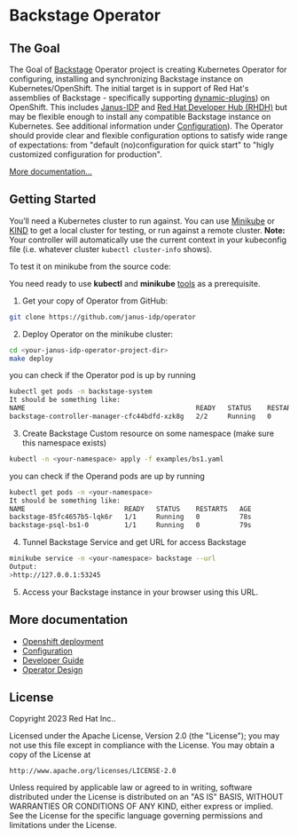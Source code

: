 # Backstage Operator

## The Goal
The Goal of [Backstage](https://backstage.io) Operator project is creating Kubernetes Operator for configuring, installing and synchronizing Backstage instance on Kubernetes/OpenShift. 
The initial target is in support of Red Hat's assemblies of Backstage - specifically supporting [dynamic-plugins](https://github.com/janus-idp/backstage-showcase/blob/main/showcase-docs/dynamic-plugins.md)) on OpenShift. This includes [Janus-IDP](https://janus-idp.io/) and [Red Hat Developer Hub (RHDH)](https://developers.redhat.com/rhdh) but may be flexible enough to install any compatible Backstage instance on Kubernetes. See additional information under [Configuration](docs/configuration.md)).
The Operator should provide clear and flexible configuration options to satisfy wide range of expectations: from "default (no)configuration for quick start" to "higly customized configuration for production".

[More documentation...](#more-documentation)

## Getting Started
You’ll need a Kubernetes cluster to run against. You can use [Minikube](https://minikube.sigs.k8s.io/docs/) or [KIND](https://sigs.k8s.io/kind) to get a local cluster for testing, or run against a remote cluster.
**Note:** Your controller will automatically use the current context in your kubeconfig file (i.e. whatever cluster `kubectl cluster-info` shows).

To test it on minikube from the source code:

You need ready to use **kubectl** and **minikube** [tools](https://kubernetes.io/docs/tasks/tools/) as a prerequisite.

1.  Get your copy of Operator from GitHub: 
```sh
git clone https://github.com/janus-idp/operator
```
2. Deploy Operator on the minikube cluster:
```sh
cd <your-janus-idp-operator-project-dir>
make deploy
```
you can check if the Operator pod is up by running 
```sh
kubectl get pods -n backstage-system
It should be something like:
NAME                                           READY   STATUS    RESTARTS   AGE
backstage-controller-manager-cfc44bdfd-xzk8g   2/2     Running   0          32s
```
3. Create Backstage Custom resource on some namespace (make sure this namespace exists)
```sh
kubectl -n <your-namespace> apply -f examples/bs1.yaml
```
you can check if the Operand pods are up by running
```sh
kubectl get pods -n <your-namespace>
It should be something like:
NAME                         READY   STATUS    RESTARTS   AGE
backstage-85fc4657b5-lqk6r   1/1     Running   0          78s
backstage-psql-bs1-0         1/1     Running   0          79s

```
4. Tunnel Backstage Service and get URL for access Backstage
```sh
minikube service -n <your-namespace> backstage --url
Output:
>http://127.0.0.1:53245
```
5. Access your Backstage instance in your browser using this URL. 

## More documentation

- [Openshift deployment](docs/openshift.md)
- [Configuration](docs/configuration.md)
- [Developer Guide](docs/developer.md)
- [Operator Design](docs/developer.md)


## License

Copyright 2023 Red Hat Inc..

Licensed under the Apache License, Version 2.0 (the "License");
you may not use this file except in compliance with the License.
You may obtain a copy of the License at

    http://www.apache.org/licenses/LICENSE-2.0

Unless required by applicable law or agreed to in writing, software
distributed under the License is distributed on an "AS IS" BASIS,
WITHOUT WARRANTIES OR CONDITIONS OF ANY KIND, either express or implied.
See the License for the specific language governing permissions and
limitations under the License.

